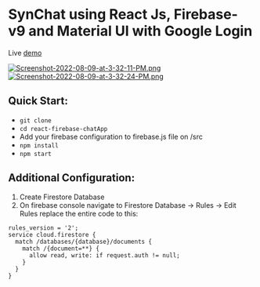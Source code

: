 SynChat using React Js, Firebase-v9 and Material UI with Google Login
=====================================

Live [demo](https://penguine-chat.netlify.app/)

[![Screenshot-2022-08-09-at-3-32-11-PM.png](https://i.postimg.cc/rs8pg1fp/Screenshot-2022-08-09-at-3-32-11-PM.png)](https://postimg.cc/ygbB8Z4q)
[![Screenshot-2022-08-09-at-3-32-24-PM.png](https://i.postimg.cc/br3w5Z59/Screenshot-2022-08-09-at-3-32-24-PM.png)](https://postimg.cc/WqqVF1Td)

Quick Start:
------------

- ``` git clone ```
- ``` cd react-firebase-chatApp ```
- Add your firebase configuration to firebase.js file on /src
- ``` npm install ```
- ``` npm start ```


Additional Configuration:
-------------------------

1. Create Firestore Database
2. On firebase console navigate to Firestore Database -> Rules -> Edit Rules 
   replace the entire code to this:




```
rules_version = '2';
service cloud.firestore {
  match /databases/{database}/documents {
    match /{document=**} {
      allow read, write: if request.auth != null;
    }
  }
}
```
